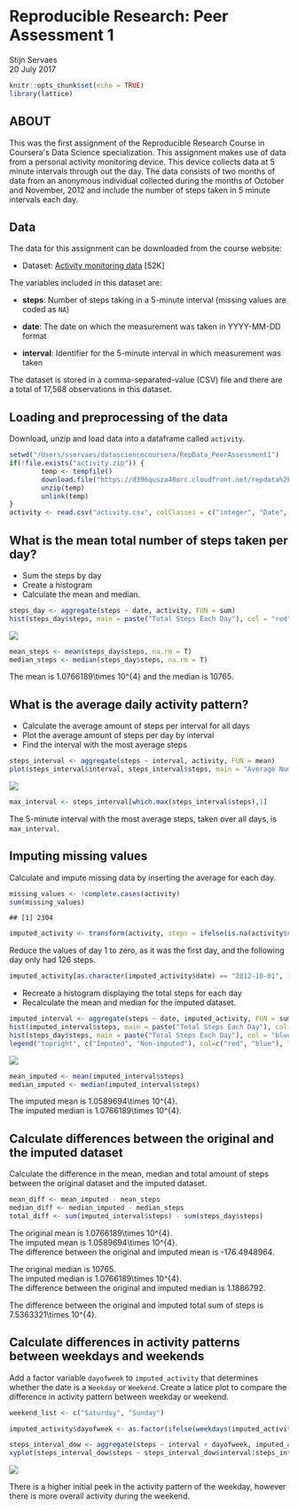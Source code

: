 # Reproducible Research: Peer Assessment 1
Stijn Servaes  
20 July 2017  


```r
knitr::opts_chunk$set(echo = TRUE)
library(lattice)
```

## ABOUT
This was the first assignment of the Reproducible Research Course in Coursera's Data Science specialization.
This assignment makes use of data from a personal activity monitoring device. This device collects data at 5 minute intervals through out the day. The data consists of two months of data from an anonymous individual collected during the months of October and November, 2012 and include the number of steps taken in 5 minute intervals each day.

## Data
The data for this assignment can be downloaded from the course website:

* Dataset: [Activity monitoring data](https://d396qusza40orc.cloudfront.net/repdata%2Fdata%2Factivity.zip) [52K]

The variables included in this dataset are:

* **steps**: Number of steps taking in a 5-minute interval (missing values are coded as `NA`)

* **date**: The date on which the measurement was taken in YYYY-MM-DD format

* **interval**: Identifier for the 5-minute interval in which measurement was taken

The dataset is stored in a comma-separated-value (CSV) file and there are a total of 17,568 observations in this dataset.

## Loading and preprocessing of the data

Download, unzip and load data into a dataframe called `activity`.


```r
setwd("/Users/sservaes/datasciencecoursera/RepData_PeerAssessment1")
if(!file.exists("activity.zip")) {
        temp <- tempfile()
        download.file("https://d396qusza40orc.cloudfront.net/repdata%2Fdata%2Factivity.zip", temp)
        unzip(temp)
        unlink(temp)
}
activity <- read.csv("activity.csv", colClasses = c("integer", "Date", "integer"))
```

## What is the mean total number of steps taken per day?

* Sum the steps by day
* Create a histogram
* Calculate the mean and median.


```r
steps_day <- aggregate(steps ~ date, activity, FUN = sum)
hist(steps_day$steps, main = paste("Total Steps Each Day"), col = "red", xlab = "Number of Steps")
```

![](PA1_template_files/figure-html/mean_steps-1.png)<!-- -->

```r
mean_steps <- mean(steps_day$steps, na.rm = T)
median_steps <- median(steps_day$steps, na.rm = T)
```

The mean is 1.0766189\times 10^{4} and the median is 10765.

## What is the average daily activity pattern?

* Calculate the average amount of steps per interval for all days
* Plot the average amount of steps per day by interval
* Find the interval with the most average steps


```r
steps_interval <- aggregate(steps ~ interval, activity, FUN = mean)
plot(steps_interval$interval, steps_interval$steps, main = "Average Number of Steps per Day by Interval", xlab = "Interval", ylab = "Steps", type = "l")
```

![](PA1_template_files/figure-html/steps_interval-1.png)<!-- -->

```r
max_interval <- steps_interval[which.max(steps_interval$steps),1]
```

The 5-minute interval with the most average steps, taken over all days, is `max_interval`.

## Imputing missing values
Calculate and impute missing data by inserting the average for each day.


```r
missing_values <- !complete.cases(activity)
sum(missing_values)
```

```
## [1] 2304
```

```r
imputed_activity <- transform(activity, steps = ifelse(is.na(activity$steps), steps_interval$steps[match(activity$interval, steps_interval$interval)], activity$steps))
```

Reduce the values of day 1 to zero, as it was the first day, and the following day only had 126 steps.


```r
imputed_activity[as.character(imputed_activity$date) == "2012-10-01", 1] <- 0
```

* Recreate a histogram displaying the total steps for each day
* Recalculate the mean and median for the imputed dataset.


```r
imputed_interval <- aggregate(steps ~ date, imputed_activity, FUN = sum)
hist(imputed_interval$steps, main = paste("Total Steps Each Day"), col = "red", xlab = "Number of Steps")
hist(steps_day$steps, main = paste("Total Steps Each Day"), col = "blue", xlab = "Number of Steps", add = TRUE)
legend("topright", c("Imputed", "Non-imputed"), col=c("red", "blue"), lwd=10)
```

![](PA1_template_files/figure-html/recount-1.png)<!-- -->

```r
mean_imputed <- mean(imputed_interval$steps)
median_imputed <- median(imputed_interval$steps)
```

The imputed mean is 1.0589694\times 10^{4}.  
The imputed median is 1.0766189\times 10^{4}.

## Calculate differences between the original and the imputed dataset
Calculate the difference in the mean, median and total amount of steps between the original dataset and the imputed dataset.


```r
mean_diff <- mean_imputed - mean_steps
median_diff <- median_imputed - median_steps
total_diff <- sum(imputed_interval$steps) - sum(steps_day$steps)
```

The original mean is 1.0766189\times 10^{4}.  
The imputed mean is 1.0589694\times 10^{4}.  
The difference between the original and imputed mean is -176.4948964.  

The original median is 10765.  
The imputed median is 1.0766189\times 10^{4}.  
The difference between the original and imputed median is 1.1886792.  

The difference between the original and imputed total sum of steps is 7.5363321\times 10^{4}.  

## Calculate differences in activity patterns between weekdays and weekends
Add a factor variable `dayofweek` to `imputed_activity` that determines whether the date is a `Weekday` or `Weekend`.
Create a latice plot to compare the difference in activity pattern between weekday or weekend.


```r
weekend_list <- c("Saturday", "Sunday")

imputed_activity$dayofweek <- as.factor(ifelse(weekdays(imputed_activity$date) %in% weekend_list, "Weekend", "Weekday"))

steps_interval_dow <- aggregate(steps ~ interval + dayofweek, imputed_activity, FUN = mean)
xyplot(steps_interval_dow$steps ~ steps_interval_dow$interval|steps_interval_dow$dayofweek, type="l", layout=c(1,2), xlab = "Interval", ylab = "Steps")
```

![](PA1_template_files/figure-html/weekdays_and_weekends-1.png)<!-- -->

There is a higher initial peek in the activity pattern of the weekday, however there is more overall activity during the weekend.
